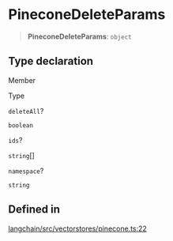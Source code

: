 PineconeDeleteParams
====================

> **PineconeDeleteParams**: `object`

Type declaration[​](#type-declaration "Direct link to Type declaration")
------------------------------------------------------------------------

Member

Type

`deleteAll`?

`boolean`

`ids`?

`string`\[\]

`namespace`?

`string`

Defined in[​](#defined-in "Direct link to Defined in")
------------------------------------------------------

[langchain/src/vectorstores/pinecone.ts:22](https://github.com/hwchase17/langchainjs/blob/46e1734/langchain/src/vectorstores/pinecone.ts#L22)